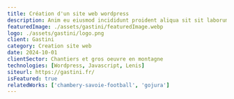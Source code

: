 ```yaml
---
title: Création d'un site web wordpress
description: Anim eu eiusmod incididunt proident aliqua sit sit laborum. Adipisicing ullamco do fugiat duis reprehenderit deserunt eiusmod quis aliquip elit pariatur.
featuredImage: ./assets/gastini/featuredImage.webp
logo: ./assets/gastini/logo.png
client: Gastini
category: Creation site web
date: 2024-10-01
clientSector: Chantiers et gros oeuvre en montagne
technologies: [Wordpress, Javascript, Lenis]
siteurl: https://gastini.fr/
isFeatured: true
relatedWorks: ['chambery-savoie-football', 'gojura']
---
```

